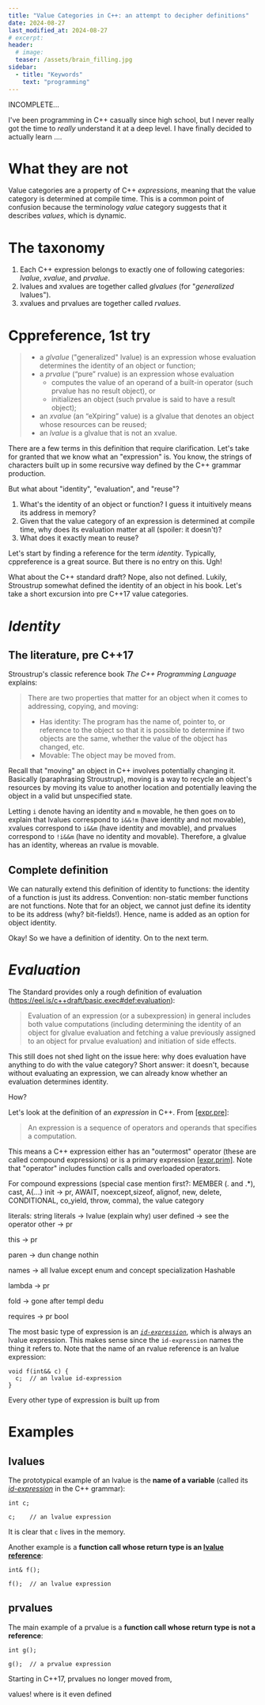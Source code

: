 ```yaml
---
title: "Value Categories in C++: an attempt to decipher definitions"
date: 2024-08-27
last_modified_at: 2024-08-27
# excerpt: 
header:
  # image: 
  teaser: /assets/brain_filling.jpg
sidebar:
  - title: "Keywords"
    text: "programming"
---
```


INCOMPLETE...

I've been programming in C++ casually since high school, but I never really got the time to *really* understand it at a deep level. I have finally decided to actually learn ....

# What they are not
Value categories are a property of C++ *expressions*, meaning that the value category is determined at compile time. This is a common point of confusion because the terminology *value* category suggests that it describes *values*, which is dynamic.

# The taxonomy
1. Each C++ expression belongs to exactly one of following categories: *lvalue*, *xvalue*, and *prvalue*. 
2. lvalues and xvalues are together called *glvalues* (for "*generalized* lvalues").
3. xvalues and prvalues are together called *rvalues*.

# Cppreference, 1st try
> * a *glvalue* ("generalized" lvalue) is an expression whose evaluation determines the identity of an object or function;
> * a *prvalue* (“pure” rvalue) is an expression whose evaluation
>   * computes the value of an operand of a built-in operator (such prvalue has no result object), or
>   * initializes an object (such prvalue is said to have a result object);
> * an *xvalue* (an “eXpiring” value) is a glvalue that denotes an object whose resources can be reused;
> * an *lvalue* is a glvalue that is not an xvalue.

There are a few terms in this definition that require clarification. Let's take for granted that we know what an "expression" is. You know, the strings of characters built up in some recursive way defined by the C++ grammar production. 

But what about "identity", "evaluation", and "reuse"? 
1. What's the identity of an object or function? I guess it intuitively means its address in memory?
2. Given that the value category of an expression is determined at compile time, why does its evaluation matter at all (spoiler: it doesn't)?
3. What does it exactly mean to reuse?

Let's start by finding a reference for the term *identity*. Typically, cppreference is a great source. But there is no entry on this. Ugh! 

What about the C++ standard draft? Nope, also not defined. Lukily, Stroustrup somewhat defined the identity of an object in his book. Let's take a short excursion into pre C++17 value categories.

# *Identity*

## The literature, pre C++17
Stroustrup's classic reference book *The C++ Programming Language* explains:
> There are two properties that matter for an object when it comes to addressing, copying, and moving:
> - Has identity: The program has the name of, pointer to, or reference to the object so that it is possible to determine if two objects are the same, whether the value of the object has changed, etc.
> - Movable: The object may be moved from.

Recall that "moving" an object in C++ involves potentially changing it. Basically (paraphrasing Stroustrup), moving is a way to recycle an object's resources by moving its value to another location and potentially leaving the object in a valid but unspecified state.

Letting `i` denote having an identity and `m` movable, he then goes on to explain that lvalues correspond to `i&&!m` (have identity and not movable), xvalues correspond to `i&&m` (have identity and movable), and prvalues correspond to `!i&&m` (have no identity and movable). Therefore, a glvalue has an identity, whereas an rvalue is movable.

## Complete definition
We can naturally extend this definition of identity to functions: the identity of a function is just its address. Convention: non-static member functions are not functions. Note that for an object, we cannot just define its identity to be its address (why? bit-fields!). Hence, name is added as an option for object identity.

Okay! So we have a definition of identity. On to the next term.

# *Evaluation*

The Standard provides only a rough definition of evaluation (https://eel.is/c++draft/basic.exec#def:evaluation):
> Evaluation of an expression (or a subexpression) in general includes both value computations (including determining the identity of an object for glvalue evaluation and fetching a value previously assigned to an object for prvalue evaluation) and initiation of side effects.

This still does not shed light on the issue here: why does evaluation have anything to do with the value category? Short answer: it doesn't, because without evaluating an expression, we can already know whether an evaluation determines identity.

How?

Let's look at the definition of an *expression* in C++. From [[expr.pre]](https://eel.is/c++draft/expr.pre):
> An expression is a sequence of operators and operands that specifies a computation.

This means a C++ expression either has an "outermost" operator (these are called compound expressions) or is a primary expression [[expr.prim]](https://eel.is/c++draft/expr.prim). Note that "operator" includes function calls and overloaded operators.

For compound expressions (special case mention first?: MEMBER (. and .*), cast, A{...} init -> pr, AWAIT, noexcept,sizeof, alignof, new, delete, CONDITIONAL, co_yield, throw, comma), the value category 

literals:
string literals -> lvalue (explain why)
user defined -> see the operator
other -> pr

this -> pr

paren -> dun change nothin

names -> all lvalue except enum and concept specialization Hashable<int>

lambda -> pr

fold -> gone after templ dedu

requires -> pr bool



The most basic type of expression is an [*`id-expression`*](https://eel.is/c++draft/expr.prim.id.general#nt:id-expression), which is always an lvalue expression. This makes sense since the `id-expression` names the thing it refers to. Note that the name of an rvalue reference is an lvalue expression:
```
void f(int&& c) {
  c;  // an lvalue id-expression
}
```



Every other type of expression is built up from 

# Examples
## lvalues
The prototypical example of an lvalue is the **name of a variable** (called its [*id-expression*](https://eel.is/c++draft/expr.prim.id.general#nt:id-expression) in the C++ grammar):
```
int c;

c;    // an lvalue expression
```

It is clear that `c` lives in the memory.

Another example is a **function call whose return type is an [lvalue reference](https://en.cppreference.com/w/cpp/language/reference)**:
```
int& f(); 

f();  // an lvalue expression
```

## prvalues
The main example of a prvalue is a **function call whose return type is not a reference**:
```
int g();

g();  // a prvalue expression
```
Starting in C++17, prvalues no longer moved from,


values! where is it even defined 